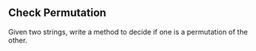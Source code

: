 Check Permutation 
-----------------

Given two strings, write a method to decide if one is a permutation of the
other. 